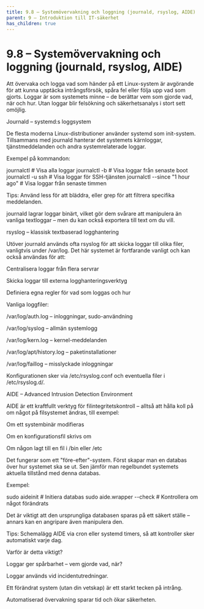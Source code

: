 ```yaml
---
title: 9.8 – Systemövervakning och loggning (journald, rsyslog, AIDE)
parent: 9 – Introduktion till IT-säkerhet
has_children: true
---
```

# 9.8 – Systemövervakning och loggning (journald, rsyslog, AIDE)

Att övervaka och logga vad som händer på ett Linux-system är avgörande för att kunna upptäcka intrångsförsök, spåra fel eller följa upp vad som gjorts. Loggar är som systemets minne – de berättar vem som gjorde vad, när och hur. Utan loggar blir felsökning och säkerhetsanalys i stort sett omöjlig.

Journald – systemd:s loggsystem

De flesta moderna Linux-distributioner använder systemd som init-system. Tillsammans med journald hanterar det systemets kärnloggar, tjänstmeddelanden och andra systemrelaterade loggar.

Exempel på kommandon:

journalctl           # Visa alla loggar
journalctl -b        # Visa loggar från senaste boot
journalctl -u ssh    # Visa loggar för SSH-tjänsten
journalctl --since "1 hour ago"  # Visa loggar från senaste timmen

Tips: Använd less för att bläddra, eller grep för att filtrera specifika meddelanden.

journald lagrar loggar binärt, vilket gör dem svårare att manipulera än vanliga textloggar – men du kan också exportera till text om du vill.

rsyslog – klassisk textbaserad logghantering

Utöver journald används ofta rsyslog för att skicka loggar till olika filer, vanligtvis under /var/log. Det här systemet är fortfarande vanligt och kan också användas för att:

Centralisera loggar från flera servrar

Skicka loggar till externa logghanteringsverktyg

Definiera egna regler för vad som loggas och hur

Vanliga loggfiler:

/var/log/auth.log – inloggningar, sudo-användning

/var/log/syslog – allmän systemlogg

/var/log/kern.log – kernel-meddelanden

/var/log/apt/history.log – paketinstallationer

/var/log/faillog – misslyckade inloggningar

Konfigurationen sker via /etc/rsyslog.conf och eventuella filer i /etc/rsyslog.d/.

AIDE – Advanced Intrusion Detection Environment

AIDE är ett kraftfullt verktyg för filintegritetskontroll – alltså att hålla koll på om något på filsystemet ändras, till exempel:

Om ett systembinär modifieras

Om en konfigurationsfil skrivs om

Om någon lagt till en fil i /bin eller /etc

Det fungerar som ett "före-efter"-system. Först skapar man en databas över hur systemet ska se ut. Sen jämför man regelbundet systemets aktuella tillstånd med denna databas.

Exempel:

sudo aideinit               # Initiera databas
sudo aide.wrapper --check   # Kontrollera om något förändrats

Det är viktigt att den ursprungliga databasen sparas på ett säkert ställe – annars kan en angripare även manipulera den.

Tips: Schemalägg AIDE via cron eller systemd timers, så att kontroller sker automatiskt varje dag.

Varför är detta viktigt?

Loggar ger spårbarhet – vem gjorde vad, när?

Loggar används vid incidentutredningar.

Ett förändrat system (utan din vetskap) är ett starkt tecken på intrång.

Automatiserad övervakning sparar tid och ökar säkerheten.

